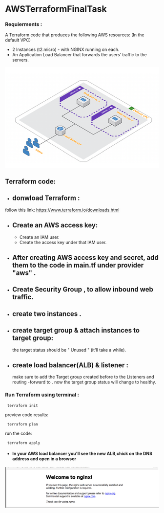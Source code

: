 # AWSTerraformFinalTask


### Requierments :
A Terraform code that produces the following AWS resources:
(In the default VPC)
- 2 Instances (t2.micro) - with NGINX running on each.
- An Application Load Balancer that forwards the users’ traffic to the servers.

<img width="700" alt="screenshot" src="5.png">




## Terraform code:



- ## donwload Terraform : 
 
 follow this link: https://www.terraform.io/downloads.html 
 
  
- ## Create an AWS access key:

  - Create an IAM user.
  - Create the access key under that IAM user.



- ## After creating AWS access key and secret, add them to the code in main.tf under provider "aws" .

- ## Create Security Group , to allow inbound web traffic.


- ## create two instances .
    
- ## create target group & attach instances to target group:
     the target status should be " Unused " (it'll take a while).
 
  
- ## create load balancer(ALB) & listener :
    make sure to add the Target group created before to the Listeners and routing -forward to .
    now the target group status will change to healthy.
 

### Run Terraform using terminal :

   ```
    terraform init
   ```
 preview code results:


   ```
    terraform plan
   ```
  
run the code:
  
   ```
    terraform apply
   ```
 
 - ####  In your AWS load balancer you'll see the new ALB,chick on the DNS address and open in a browser 
 
<img width="700" alt="screenshot" src="6.png">

   
  
  
